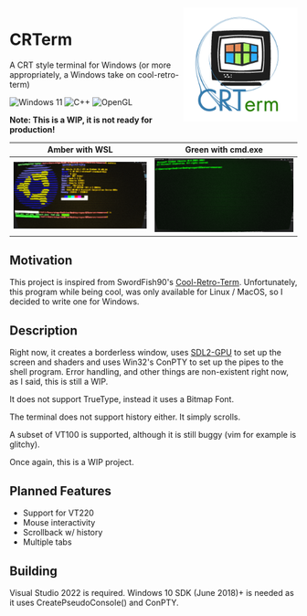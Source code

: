 <img align="right" width="200" height="200" src="images/crterm-logo.png">

# CRTerm 
A CRT style terminal for Windows (or more appropriately, a Windows take on cool-retro-term)

![Windows 11](https://img.shields.io/badge/Windows%2011-%230079d5.svg?style=for-the-badge&logo=Windows%2011&logoColor=white)
![C++](https://img.shields.io/badge/c++-%2300599C.svg?style=for-the-badge&logo=c%2B%2B&logoColor=white)
![OpenGL](https://img.shields.io/badge/OpenGL-%23FFFFFF.svg?style=for-the-badge&logo=opengl)

<b>Note: This is a WIP, it is not ready for production!</b>

| Amber with WSL | Green with cmd.exe |
| -------------  | ------------------ |
|![](images/wsl-amber.png)|![](images/cmd-green.png)|

## Motivation

This project is inspired from SwordFish90's [Cool-Retro-Term](https://github.com/Swordfish90/cool-retro-term). Unfortunately, this program while being cool, was only available for Linux / MacOS, so I decided to write one for Windows.

## Description

Right now, it creates a borderless window, uses [SDL2-GPU](https://github.com/grimfang4/sdl-gpu) to set up the screen and shaders and uses Win32's ConPTY to set up the pipes to the shell program. Error handling, and other things are non-existent right now, as I said, this is still a WIP.

It does not support TrueType, instead it uses a Bitmap Font.

The terminal does not support history either. It simply scrolls.

A subset of VT100 is supported, although it is still buggy (vim for example is glitchy).

Once again, this is a WIP project.

## Planned Features

* Support for VT220
* Mouse interactivity
* Scrollback w/ history
* Multiple tabs

## Building

Visual Studio 2022 is required. Windows 10 SDK (June 2018)+ is needed as it uses CreatePseudoConsole() and ConPTY.
